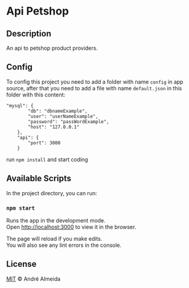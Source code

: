 # Api Petshop

## Description

An api to petshop product providers.

## Config

To config this project you need to add a folder with name `config` in app source, after that you need to add a file with name `default.json` in this folder with this content:

```
"mysql": {
        "db": "dbnameExample",
        "user": "userNameExample",
        "password": "passWordExample",
        "host": "127.0.0.1"
    },
    "api": {
        "port": 3000
    }
```

run `npm install` and start coding

## Available Scripts

In the project directory, you can run:

### `npm start`

Runs the app in the development mode.\
Open [http://localhost:3000](http://localhost:3000) to view it in the browser.

The page will reload if you make edits.\
You will also see any lint errors in the console.

## License

[MIT](https://github.com/deftandre/licenses/blob/master/MIT-LICENSE) &copy; André Almeida
